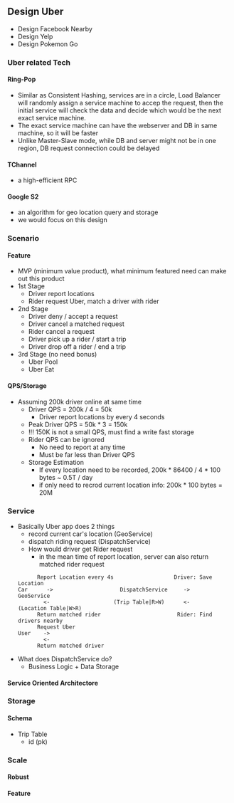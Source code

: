 ## Design Uber
- Design Facebook Nearby
- Design Yelp
- Design Pokemon Go

### Uber related Tech
#### Ring-Pop
- Similar as Consistent Hashing, services are in a circle, Load Balancer will randomly assign a service machine to accep the request, then the initial service will check the data and decide which would be the next exact service machine.
- The exact service machine can have the webserver and DB in same machine, so it will be faster
- Unlike Master-Slave mode, while DB and server might not be in one region, DB request connection could be delayed

#### TChannel
- a high-efficient RPC

#### Google S2
- an algorithm for geo location query and storage
- we would focus on this design

### Scenario
#### Feature
- MVP (minimum value product), what minimum featured need can make out this product
- 1st Stage
	- Driver report locations
	- Rider request Uber, match a driver with rider
- 2nd Stage
	- Driver deny / accept a request
	- Driver cancel a matched request
	- Rider cancel a request
	- Driver pick up a rider / start a trip
	- Driver drop off a rider / end a trip
- 3rd Stage (no need bonus)
	- Uber Pool
	- Uber Eat
#### QPS/Storage
- Assuming 200k driver online at same time
	- Driver QPS = 200k / 4 = 50k
		- Driver report locations by every 4 seconds
	- Peak Driver QPS = 50k * 3 = 150k
	- !!! 150K is not a small QPS, must find a write fast storage
	- Rider QPS can be ignored
		- No need to report at any time
		- Must be far less than Driver QPS
	- Storage Estimation
		- If every location need to be recorded, 200k * 86400 / 4 * 100 bytes ~ 0.5T / day
		- if only need to recrod current location info: 200k * 100 bytes = 20M

### Service
- Basically Uber app does 2 things
	- record current car's location (GeoService)
	- dispatch riding request (DispatchService)
	- How would driver get Rider request
		- in the mean time of report location, server can also return matched rider request
	```
	      Report Location every 4s					 Driver: Save Location
	Car      ->						DispatchService		->					GeoService
			<-					  (Trip Table|R>W)	    <-				(Location Table|W>R)
		  Return matched rider						  Rider: Find drivers nearby
		  Request Uber
	User	->	
			<-
		  Return matched driver
	``` 
- What does DispatchService do?
	- Business Logic + Data Storage
#### Service Oriented Architectore

### Storage
#### Schema
- Trip Table
	- id	(pk)
### Scale
#### Robust
#### Feature
<!--stackedit_data:
eyJoaXN0b3J5IjpbMTY2MTcxNDAyMSwxNjY1NDA1NzE1LC0xOD
g5ODA3NTA5LDQyMTYyMDE5MywtMjA1NjkwMDE4MV19
-->